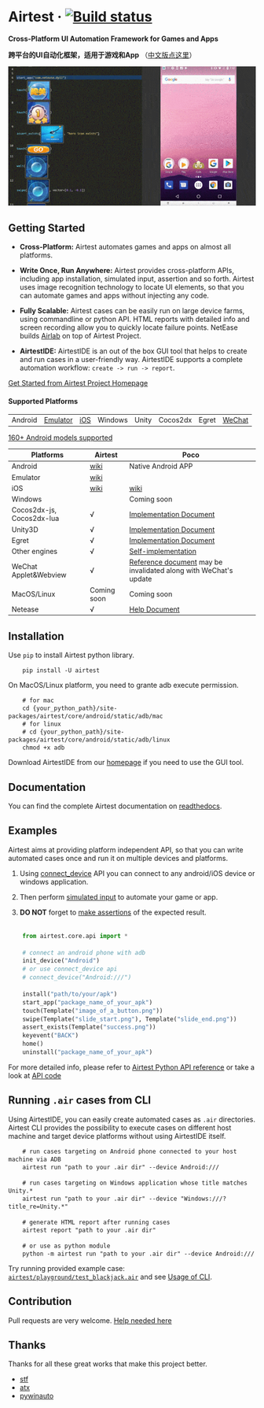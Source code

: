 # Airtest &middot; [![Build status](https://travis-ci.org/AirtestProject/Airtest.svg?branch=master)](https://travis-ci.org/AirtestProject/Airtest)

**Cross-Platform UI Automation Framework for Games and Apps**

**跨平台的UI自动化框架，适用于游戏和App** （[中文版点这里](./README_zh.md)）


![image](./demo.gif)


## Getting Started

*   **Cross-Platform:** Airtest automates games and apps on almost all platforms.

*   **Write Once, Run Anywhere:** Airtest provides cross-platform APIs, including app installation, simulated input, assertion and so forth. Airtest uses image recognition technology to locate UI elements, so that you can automate games and apps without injecting any code. 

*   **Fully Scalable:** Airtest cases can be easily run on large device farms, using commandline or python API. HTML reports with detailed info and screen recording allow you to quickly locate failure points. NetEase builds [Airlab](https://airlab.163.com/) on top of Airtest Project.

*   **AirtestIDE:** AirtestIDE is an out of the box GUI tool that helps to create and run cases in a user-friendly way. AirtestIDE supports a complete automation workflow: ``create -> run -> report``.

[Get Started from Airtest Project Homepage](http://airtest.netease.com/)


#### Supported Platforms

| | | | | | | | |
|-|-|-|-|-|-|-|-|
Android |[Emulator](./docs/wiki/platforms.md#android-emulator) |[iOS](https://github.com/AirtestProject/iOS-Tagent)|Windows|Unity|Cocos2dx|Egret|[WeChat](http://airtest.netease.com/blog/tutorial/WechatSmallProgram/)|

[160+ Android models supported](./docs/wiki/platforms.md#android)

| Platforms                 | Airtest                                              | Poco                                                                                                                                      |
|---------------------------|------------------------------------------------------|-------------------------------------------------------------------------------------------------------------------------------------------|
| Android                   | [wiki](./docs/wiki/platforms.md#android)             | Native Android APP                                                                                                                        |
| Emulator                  | [wiki](./docs/wiki/platforms.md#android-emulator)    |                                                                                                                                           |
| iOS                       | [wiki](https://github.com/AirtestProject/iOS-Tagent) | [wiki](https://github.com/AirtestProject/iOS-Tagent)                                                                                      |
| Windows                   |                                                      | Coming soon                                                                                                                               |
| Cocos2dx-js, Cocos2dx-lua | √                                                    | [Implementation Document](https://poco.readthedocs.io/en/latest/source/doc/integration.html#cocos2dx-lua)                                 |
| Unity3D                   | √                                                    | [Implementation Document](https://poco-chinese.readthedocs.io/en/latest/source/doc/integration.html#unity3d)                              |
| Egret                     | √                                                    | [Implementation Document](https://github.com/AirtestProject/Poco-SDK/tree/master/Egret)                                                   |
| Other engines             | √                                                    | [Self-implementation](https://poco-chinese.readthedocs.io/en/latest/source/doc/implementation_guide.html)                                 |
| WeChat Applet&Webview     | √                                                    | [Reference document](http://airtest.netease.com/docs/cn/6_poco_framework/poco_webview.html) may be invalidated along with WeChat's update |
| MacOS/Linux               | Coming soon                                          | Coming soon                                                                                                                               |
| Netease                   | √                                                    | [Help Document](http://git-qa.gz.netease.com/maki/netease-ide-plugin)                                                                     |

## Installation

Use `pip` to install Airtest python library. 

```Shell
    pip install -U airtest
```

On MacOS/Linux platform, you need to grante adb execute permission.

```Shell
    # for mac
    cd {your_python_path}/site-packages/airtest/core/android/static/adb/mac
    # for linux
    # cd {your_python_path}/site-packages/airtest/core/android/static/adb/linux
    chmod +x adb
```

Download AirtestIDE from our [homepage](http://airtest.netease.com/) if you need to use the GUI tool.


## Documentation

You can find the complete Airtest documentation on [readthedocs](http://airtest.readthedocs.io/).


## Examples

Airtest aims at providing platform independent API, so that you can write automated cases once and run it on multiple devices and platforms.

1. Using [connect_device](http://airtest.readthedocs.io/en/latest/README_MORE.html#connect-device) API you can connect to any android/iOS device or windows application.

2. Then perform [simulated input](http://airtest.readthedocs.io/en/latest/README_MORE.html#simulate-input) to automate your game or app.

3. **DO NOT** forget to [make assertions](http://airtest.readthedocs.io/en/latest/README_MORE.html#make-assertion) of the expected result. 

```Python

    from airtest.core.api import *

    # connect an android phone with adb
    init_device("Android")
    # or use connect_device api
    # connect_device("Android:///")

    install("path/to/your/apk")
    start_app("package_name_of_your_apk")
    touch(Template("image_of_a_button.png"))
    swipe(Template("slide_start.png"), Template("slide_end.png"))
    assert_exists(Template("success.png"))
    keyevent("BACK")
    home()
    uninstall("package_name_of_your_apk")
```

For more detailed info, please refer to [Airtest Python API reference](http://airtest.readthedocs.io/en/latest/all_module/airtest.core.api.html) or take a look at [API code](./airtest/core/api.py)


## Running ``.air`` cases from CLI

Using AirtestIDE, you can easily create automated cases as ``.air`` directories.
Airtest CLI provides the possibility to execute cases on different host machine and target device platforms without using AirtestIDE itself.

```Shell
    # run cases targeting on Android phone connected to your host machine via ADB
    airtest run "path to your .air dir" --device Android:///

    # run cases targeting on Windows application whose title matches Unity.*
    airtest run "path to your .air dir" --device "Windows:///?title_re=Unity.*"

    # generate HTML report after running cases
    airtest report "path to your .air dir"

    # or use as python module
    python -m airtest run "path to your .air dir" --device Android:///
```

Try running provided example case: [``airtest/playground/test_blackjack.air``](./playground/test_blackjack.air) and see [Usage of CLI](http://airtest.readthedocs.io/en/latest/README_MORE.html#running-air-from-cli).


## Contribution

Pull requests are very welcome. [Help needed here](./docs/wiki/platforms.md#pull-request-guide)


## Thanks

Thanks for all these great works that make this project better.

- [stf](https://github.com/openstf)
- [atx](https://github.com/NetEaseGame/ATX)
- [pywinauto](https://github.com/pywinauto/pywinauto)

